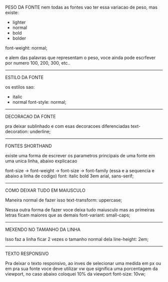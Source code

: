 PESO DA FONTE
nem todas as fontes vao ter essa variacao de peso, mas existe:

- lighter
- normal
- bold
- bolder

font-weight: normal;

e alem das palavras que representam o peso, voce ainda pode escrfever por numero
100, 200, 300, etc..

_______________________________________________________________________________
ESTILO DA FONTE

os estilos sao:
- italic
- normal
font-style: normal;
______________________________________________________________________________
DECORACAO DA FONTE

pra deixar sublinhado e com esas decoracoes diferenciadas
text-decoration: underline;

________________________________________________________________________________
FONTES SHORTHAND

existe uma forma de escrever os parametros principais de uma fonte em uma unica linha, abaixo explicacao

font-size -> font-weight -> font-size -> font-family (essa e a sequencia e abaixo a linha de codigo)
font: italic bold 3em arial, sans-serif;

_____________________________________________________________________________
COMO DEIXAR TUDO EM MAIUSCULO

Maneira normal de fazer isso
text-transform: uppercase;

Nessa outra forma de fazer voce deixa tudo maiusculo mas as primeiras letras ficam maiores que as demais
font-variant: small-caps;

____________________________________________________________________________
MEXENDO NO TAMANHO DA LINHA

Isso faz a linha ficar 2 vezes o tamanho normal dela
line-height: 2em;

______________________________________________________________________________
TEXTO RESPONSIVO

Pra deixar o texto responsivo, ao inves de selecionar uma medida em px ou em pra sua fonte voce deve utilizar vw que significa uma porcentagem da viewport, no caso abaixo coloquei 10% da viewport
font-size: 10vw;

